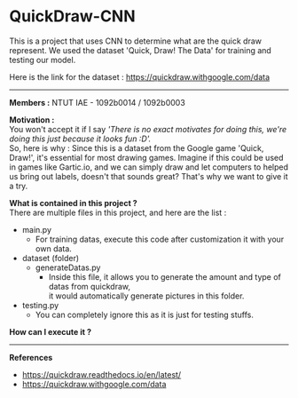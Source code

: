 # QuickDraw-CNN
This is a project that uses CNN to determine what are the quick draw represent.
We used the dataset 'Quick, Draw! The Data' for training and testing our model.

Here is the link for the dataset : https://quickdraw.withgoogle.com/data

---
**Members :** NTUT IAE - 1092b0014 / 1092b0003

**Motivation :**  
You won't accept it if I say *'There is no exact motivates for doing this, we're doing this just because it looks fun :D'.*   
So, here is why : Since this is a dataset from the Google game 'Quick, Draw!', it's essential for most drawing games. Imagine if this could be
used in games like Gartic.io, and we can simply draw and let computers to helped us bring out labels, doesn't that sounds great? 
That's why we want to give it a try.

**What is contained in this project ?**   
There are multiple files in this project, and here are the list :
* main.py
  - For training datas, execute this code after customization it with your own data.
* dataset (folder)
  - generateDatas.py
    - Inside this file, it allows you to generate the amount and type of datas from quickdraw,  
      it would automatically generate pictures in this folder.
* testing.py 
  - You can completely ignore this as it is just for testing stuffs.

**How can I execute it ?**   
  <!-- ... -->

---
**References**   
* https://quickdraw.readthedocs.io/en/latest/  
* https://quickdraw.withgoogle.com/data